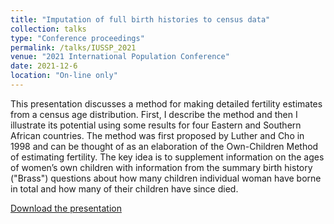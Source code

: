 ```yaml
---
title: "Imputation of full birth histories to census data"
collection: talks
type: "Conference proceedings"
permalink: /talks/IUSSP_2021
venue: "2021 International Population Conference"
date: 2021-12-6
location: "On-line only"
---
```


This presentation discusses a method for making detailed fertility estimates from a census age distribution. First, I describe the method and then I illustrate its potential using some results for four Eastern and Southern African countries.
The method was first proposed by Luther and Cho in 1998 and can be thought of as an elaboration of the Own-Children Method of estimating fertility. The key idea is to supplement information on the ages of women’s own children with information from the summary birth history ("Brass") questions about how many children individual woman have borne in total and how many of their children have since died.

[Download the presentation](..\files\Imputing_birth_histories_IPC2021.pdf "Download pdf")